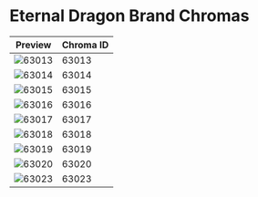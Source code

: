 # Eternal Dragon Brand Chromas

| Preview | Chroma ID |
|---------|-----------|
| ![63013](https://raw.communitydragon.org/latest/plugins/rcp-be-lol-game-data/global/default/v1/champion-chroma-images/63/63013.png) | 63013 |
| ![63014](https://raw.communitydragon.org/latest/plugins/rcp-be-lol-game-data/global/default/v1/champion-chroma-images/63/63014.png) | 63014 |
| ![63015](https://raw.communitydragon.org/latest/plugins/rcp-be-lol-game-data/global/default/v1/champion-chroma-images/63/63015.png) | 63015 |
| ![63016](https://raw.communitydragon.org/latest/plugins/rcp-be-lol-game-data/global/default/v1/champion-chroma-images/63/63016.png) | 63016 |
| ![63017](https://raw.communitydragon.org/latest/plugins/rcp-be-lol-game-data/global/default/v1/champion-chroma-images/63/63017.png) | 63017 |
| ![63018](https://raw.communitydragon.org/latest/plugins/rcp-be-lol-game-data/global/default/v1/champion-chroma-images/63/63018.png) | 63018 |
| ![63019](https://raw.communitydragon.org/latest/plugins/rcp-be-lol-game-data/global/default/v1/champion-chroma-images/63/63019.png) | 63019 |
| ![63020](https://raw.communitydragon.org/latest/plugins/rcp-be-lol-game-data/global/default/v1/champion-chroma-images/63/63020.png) | 63020 |
| ![63023](https://raw.communitydragon.org/latest/plugins/rcp-be-lol-game-data/global/default/v1/champion-chroma-images/63/63023.png) | 63023 |